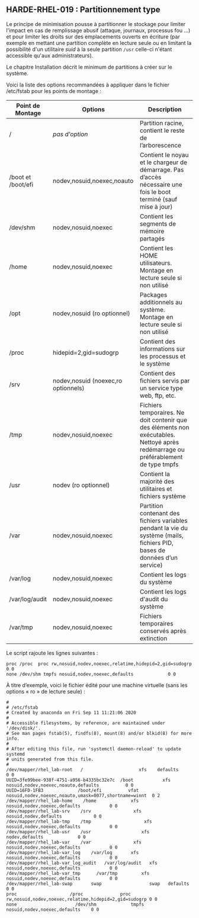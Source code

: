 ## HARDE-RHEL-019 : Partitionnement type

Le principe de minimisation pousse à partitionner le stockage pour limiter l'impact en cas de remplissage abusif (attaque, journaux, processus fou ...) et pour limiter les droits sur des emplacements ouverts en écriture (par exemple en mettant une partition complète en lecture seule ou en limitant la possibilité d'un utilitaire *suid* à la seule partition `/usr` celle-ci n'étant accessible qu'aux administrateurs).

Le chapitre Installation décrit le minimum de partitions à créer sur le système.

Voici la liste des options recommandées à appliquer dans le fichier /etc/fstab pour les points de montage :

Point de Montage | Options | Description
--|--|--
/ | *pas d'option* |Partition racine, contient le reste de l’arborescence
/boot et /boot/efi |nodev,nosuid,noexec,noauto |Contient le noyau et le chargeur de démarrage. Pas d’accès nécessaire une fois le boot terminé (sauf mise à jour)
/dev/shm |nodev,nosuid,noexec |Contient les segments de mémoire partagés
/home |nodev,nosuid,noexec |Contient les HOME utilisateurs. Montage en lecture seule si non utilisé
/opt |nodev,nosuid (ro optionnel) |Packages additionnels au système. Montage en lecture seule si non utilisé
/proc |hidepid=2,gid=sudogrp |Contient des informations sur les processus et le système
/srv |nodev,nosuid (noexec,ro optionnels) |Contient des fichiers servis par un service type web, ftp, etc.
/tmp |nodev,nosuid,noexec |Fichiers temporaires. Ne doit contenir que des éléments non exécutables. Nettoyé après redémarrage ou préférablement de type tmpfs
/usr |nodev (ro optionnel) |Contient la majorité des utilitaires et fichiers système
/var |nodev,nosuid,noexec |Partition contenant des fichiers variables pendant la vie du système (mails, fichiers PID, bases de données d’un service)
/var/log |nodev,nosuid,noexec |Contient les logs du système
/var/log/audit |nodev,nosuid,noexec |Contient les logs d'audit du système
/var/tmp |nodev,nosuid,noexec |Fichiers temporaires conservés après extinction

Le script rajoute les lignes suivantes :

```text
proc /proc  proc rw,nosuid,nodev,noexec,relatime,hidepid=2,gid=sudogrp 0 0
none /dev/shm tmpfs nosuid,nodev,noexec,defaults             0 0
```

À titre d’exemple, voici le fichier édité pour une machine virtuelle (sans les options « ro » de lecture seule) :

```text
#
# /etc/fstab
# Created by anaconda on Fri Sep 11 11:21:06 2020
#
# Accessible filesystems, by reference, are maintained under '/dev/disk/'.
# See man pages fstab(5), findfs(8), mount(8) and/or blkid(8) for more info.
#
# After editing this file, run 'systemctl daemon-reload' to update systemd
# units generated from this file.
#
/dev/mapper/rhel_lab-root   /                     xfs    defaults      0 0
UUID=3fe99bee-938f-4751-a956-b4335bc32e7c  /boot           xfs    nosuid,nodev,noexec,noauto,defaults          0 0
UUID=16FD-1FB3             /boot/efi          vfat   nosuid,nodev,noexec,noauto,umask=0077,shortname=winnt  0 2
/dev/mapper/rhel_lab-home    /home             xfs    nosuid,nodev,noexec,defaults           0 0
/dev/mapper/rhel_lab-srv    /srv                xfs   nosuid,nodev,defaults            0 0
/dev/mapper/rhel_lab-tmp    /tmp                    xfs    nosuid,nodev,noexec,defaults           0 0
/dev/mapper/rhel_lab-usr    /usr                   xfs    nodev,defaults             0 0
/dev/mapper/rhel_lab-var    /var                xfs    nosuid,nodev,noexec,defaults           0 0
/dev/mapper/rhel_lab-var_log    /var/log       xfs    nosuid,nodev,noexec,defaults           0 0
/dev/mapper/rhel_lab-var_log_audit   /var/log/audit   xfs    nosuid,nodev,noexec,defaults           0 0
/dev/mapper/rhel_lab-var_tmp      /var/tmp         xfs    nosuid,nodev,noexec,defaults           0 0
/dev/mapper/rhel_lab-swap       swap                  swap   defaults             0 0
proc                    /proc              proc   rw,nosuid,nodev,noexec,relatime,hidepid=2,gid=sudogrp 0 0
none                      /dev/shm             tmpfs  nosuid,nodev,noexec,defaults    0 0
```